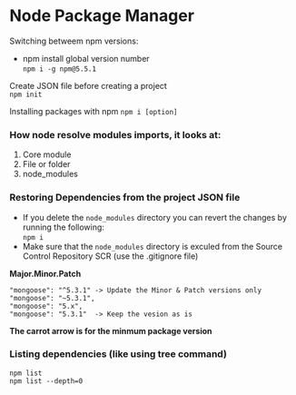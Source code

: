 # Node Package Manager

Switching betweem npm versions: 
- npm install global version number  
`npm i -g npm@5.5.1`

Create JSON file before creating a project  
`npm init`

Installing packages with npm
`npm i [option]`

### How node resolve modules imports, it looks at:
1. Core module
2. File or folder
3. node_modules

### Restoring Dependencies from the project JSON file
- If you delete the `node_modules` directory you can revert the changes by running the following:  
`npm i`
- Make sure that the `node_modules` directory is exculed from the Source Control Repository SCR (use the .gitignore file)

**Major.Minor.Patch**  
```
"mongoose": "^5.3.1" -> Update the Minor & Patch versions only 
"mongoose": "~5.3.1",
"mongoose": "5.x",
"mongoose": "5.3.1"  -> Keep the vesion as is
```
**The carrot arrow is for the minmum package version**  

### Listing dependencies (like using tree command)
`npm list`  
`npm list --depth=0`